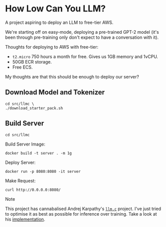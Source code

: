 # How Low Can You LLM?

A project aspiring to deploy an LLM to free-tier AWS.

We're starting off on easy-mode, deploying a pre-trained GPT-2 model (it's been through pre-training only don't expect to have a conversation with it).

Thoughts for deploying to AWS with free-tier:
- `t2.micro` 750 hours a month for free. Gives us 1GB memory and 1vCPU.
- 50GB ECR storage.
- Free ECS.

My thoughts are that this should be enough to deploy our server?

## Download Model and Tokenizer

```
cd src/llmc \
./download_starter_pack.sh
```

## Build Server

```
cd src/llmc
```

Build Server Image:

```
docker build -t server . -m 1g
```

Deploy Server:

```
docker run -p 8080:8080 -it server
```

Make Request:

```
curl http://0.0.0.0:8080/
```

> [!NOTE]
> This project has cannabalised Andrej Karpathy's [`llm.c`](https://github.com/karpathy/llm.c) project. I've just tried to optimise it as best as possible for inference over training. Take a look at his [implementation](https://github.com/karpathy/llm.c/blob/master/train_gpt2.c).
